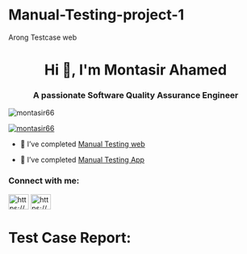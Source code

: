 # Manual-Testing-project-1
Arong Testcase web
<h1 align="center">Hi 👋, I'm Montasir Ahamed</h1>
<h3 align="center">A passionate Software Quality Assurance Engineer</h3>

<p align="left"> <img src="https://komarev.com/ghpvc/?username=montasir66&label=Profile%20views&color=0e75b6&style=flat" alt="montasir66" /> </p>

<p align="left"> <a href="https://github.com/ryo-ma/github-profile-trophy"><img src="https://github-profile-trophy.vercel.app/?username=montasir66" alt="montasir66" /></a> </p>

- 🔭 I’ve completed [Manual Testing web](https://github.com/Montasir66/Project1/blob/main/Aarong%20web%20Testcase.xlsx)

- 👯 I’ve completed [Manual Testing App](https://github.com/Montasir66/Project1/blob/main/Aarong%20App%20Testing.xlsx)

<h3 align="left">Connect with me:</h3>
<p align="left">
<a href="https://linkedin.com/in/https://www.linkedin.com/in/montasir-ahamed-393237311/" target="blank"><img align="center" src="https://raw.githubusercontent.com/rahuldkjain/github-profile-readme-generator/master/src/images/icons/Social/linked-in-alt.svg" alt="https://www.linkedin.com/in/montasir-ahamed-393237311/" height="30" width="40" /></a>
<a href="https://fb.com/https://www.facebook.com/montasir.ahamed.782026" target="blank"><img align="center" src="https://raw.githubusercontent.com/rahuldkjain/github-profile-readme-generator/master/src/images/icons/Social/facebook.svg" alt="https://www.facebook.com/montasir.ahamed.782026" height="30" width="40" /></a>
</p>
<h1>Test Case Report: </h1>

